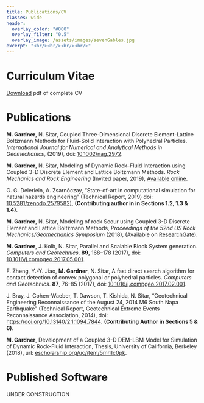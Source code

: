 ```yaml
---
title: Publications/CV
classes: wide
header:
  overlay_color: "#000"
  overlay_filter: "0.5"
  overlay_image: /assets/images/sevenGables.jpg
excerpt: "<br/><br/><br/><br/>"
---
```


# Curriculum Vitae
[Download](/assets/documents/GardnerMH_CV.pdf) pdf of complete CV

# Publications

<html xmlns="http://www.w3.org/1999/xhtml">
<head>
  <meta http-equiv="Content-Type" content="text/html; charset=utf-8" />
  <meta http-equiv="Content-Style-Type" content="text/css" />
  <meta name="generator" content="pandoc" />
  <title></title>
  <style type="text/css">code{white-space: pre;}</style>
</head>
<body>
<div id="refs" class="references">
<div id="ref-gardner2019coupled">
<p> <strong>M. Gardner</strong>, N. Sitar, Coupled Three-Dimensional Discrete Element-Lattice Boltzmann Methods for Fluid-Solid Interaction with Polyhedral Particles. <em>International Journal for Numerical and Analytical Methods in Geomechanics</em>, (2019), doi: <a href="https://doi.org/10.1002/nag.2972">10.1002/nag.2972</a>.</p>
</div>
<div id="ref-gardner2019modeling">
<p> <strong>M. Gardner</strong>, N. Sitar, Modeling of Dynamic Rock–Fluid Interaction using Coupled 3-D Discrete Element and Lattice Boltzmann Methods. <em>Rock Mechanics and Rock Engineering</em> (Invited paper, 2019), <a href="https://rdcu.be/bEN0d">Available online</a>.</p>
</div>
<div id="ref-simcenter2019state">
<p> G. G. Deierlein, A. Zsarnóczay, “State-of-art in computational simulation for natural hazards engineering” (Technical Report, 2019) doi: <a href="https://doi.org/10.5281/zenodo.2579582)">10.5281/zenodo.2579582)</a>, <strong>(Contributing author in in Sections 1.2, 1.3 & 1.4)</strong>.</p>
</div>
<div id="ref-Gardner18ARMA">
<p> <strong>M. Gardner</strong>, N. Sitar, Modeling of rock Scour using Coupled 3-D Discrete Element and Lattice Boltzmann Methods, <em>Proceedings of the 52nd US Rock Mechanics/Geomechanics Symposium</em> (2018), (Available on <a href="https://www.researchgate.net/publication/326733870_Modeling_of_Rock_Scour_using_Coupled_3-D_Discrete_Element_and_Lattice_Boltzmann_Methods" class="uri">ResearchGate</a>).</p>
</div>
<div id="ref-Gardner17">
<p> <strong>M. Gardner</strong>, J. Kolb, N. Sitar, Parallel and Scalable Block System generation. <em>Computers and Geotechnics</em>. <strong>89</strong>, 168–178 (2017), doi: <a href="https://doi.org/10.1016/j.compgeo.2017.05.001">10.1016/j.compgeo.2017.05.001</a>.</p>
</div>
<div id="ref-Zheng17">
<p> F. Zheng, Y.-Y. Jiao, <strong>M. Gardner</strong>, N. Sitar, A fast direct search algorithm for contact detection of convex polygonal or polyhedral particles. <em>Computers and Geotechnics</em>. <strong>87</strong>, 76–85 (2017), doi: <a href="https://doi.org/10.1016/j.compgeo.2017.02.001"> 10.1016/j.compgeo.2017.02.001</a>.</p>
</div>
<div id="ref-Geer14">
<p> J. Bray, J. Cohen-Waeber, T. Dawson, T. Kishida, N. Sitar, “Geotechnical Engineering Reconnaissance of the August 24, 2014 M6 South Napa Earthquake” (Technical Report, Geotechnical Extreme Events Reconnaissance Association, 2014), doi: <a href="https://doi.org/https://doi.org/10.13140/2.1.1094.7844">https://doi.org/10.13140/2.1.1094.7844</a>. <strong>(Contributing Author in Sections 5 & 6)</strong>.</p>
</div>
<div id="ref-Gardner18">
<p> <strong>M. Gardner</strong>, Development of a Coupled 3-D DEM-LBM Model for Simulation of Dynamic Rock-Fluid Interaction, Thesis, University of California, Berkeley (2018), url: <a href="https://escholarship.org/uc/item/5mh1c0pk">escholarship.org/uc/item/5mh1c0pk</a>.</p>
</div>
</div>
</body>
</html>

# Published Software

UNDER CONSTRUCTION